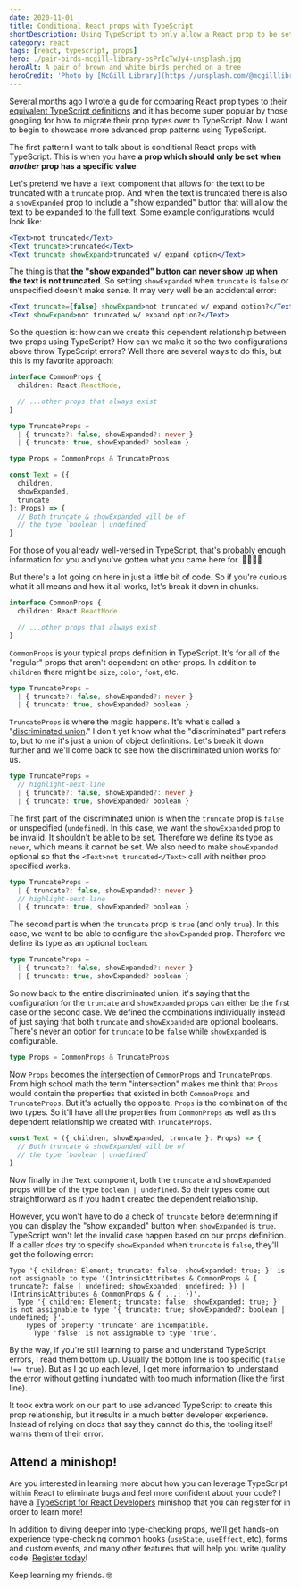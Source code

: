 ```yaml
---
date: 2020-11-01
title: Conditional React props with TypeScript
shortDescription: Using TypeScript to only allow a React prop to be set when another has a specific value
category: react
tags: [react, typescript, props]
hero: ./pair-birds-mcgill-library-osPrIcTwJy4-unsplash.jpg
heroAlt: A pair of brown and white birds perched on a tree
heroCredit: 'Photo by [McGill Library](https://unsplash.com/@mcgilllibrary)'
---
```


Several months ago I wrote a guide for comparing React prop types to their [equivalent TypeScript definitions](/blog/react-prop-types-with-typescript/) and it has become super popular by those googling for how to migrate their prop types over to TypeScript. Now I want to begin to showcase more advanced prop patterns using TypeScript.

The first pattern I want to talk about is conditional React props with TypeScript. This is when you have **a prop which should only be set when _another_ prop has a specific value**.

Let's pretend we have a `Text` component that allows for the text to be truncated with a `truncate` prop. And when the text is truncated there is also a `showExpanded` prop to include a "show expanded" button that will allow the text to be expanded to the full text. Some example configurations would look like:

```jsx
<Text>not truncated</Text>
<Text truncate>truncated</Text>
<Text truncate showExpand>truncated w/ expand option</Text>
```

The thing is that **the "show expanded" button can never show up when the text is not truncated**. So setting `showExpanded` when `truncate` is `false` or unspecified doesn't make sense. It may very well be an accidental error:

```jsx
<Text truncate={false} showExpand>not truncated w/ expand option?</Text>
<Text showExpand>not truncated w/ expand option?</Text>
```

So the question is: how can we create this dependent relationship between two props using TypeScript? How can we make it so the two configurations above throw TypeScript errors? Well there are several ways to do this, but this is my favorite approach:

```typescript
interface CommonProps {
  children: React.ReactNode,

  // ...other props that always exist
}

type TruncateProps =
  | { truncate?: false, showExpanded?: never }
  | { truncate: true, showExpanded? boolean }

type Props = CommonProps & TruncateProps

const Text = ({
  children,
  showExpanded,
  truncate
}: Props) => {
  // Both truncate & showExpanded will be of
  // the type `boolean | undefined`
}
```

For those of you already well-versed in TypeScript, that's probably enough information for you and you've gotten what you came here for. ✌🏾👋🏾

But there's a lot going on here in just a little bit of code. So if you're curious what it all means and how it all works, let's break it down in chunks.

```typescript
interface CommonProps {
  children: React.ReactNode

  // ...other props that always exist
}
```

`CommonProps` is your typical props definition in TypeScript. It's for all of the "regular" props that aren't dependent on other props. In addition to `children` there might be `size`, `color`, `font`, etc.

```typescript
type TruncateProps =
  | { truncate?: false, showExpanded?: never }
  | { truncate: true, showExpanded? boolean }
```

`TruncateProps` is where the magic happens. It's what's called a "[discriminated union](https://www.typescriptlang.org/docs/handbook/unions-and-intersections.html#discriminating-unions)." I don't yet know what the "discriminated" part refers to, but to me it's just a union of object definitions. Let's break it down further and we'll come back to see how the discriminated union works for us.

```typescript
type TruncateProps =
  // highlight-next-line
  | { truncate?: false, showExpanded?: never }
  | { truncate: true, showExpanded? boolean }
```

The first part of the discriminated union is when the `truncate` prop is `false` or unspecified (`undefined`). In this case, we want the `showExpanded` prop to be invalid. It shouldn't be able to be set. Therefore we define its type as `never`, which means it cannot be set. We also need to make `showExpanded` optional so that the `<Text>not truncated</Text>` call with neither prop specified works.

```typescript
type TruncateProps =
  | { truncate?: false, showExpanded?: never }
  // highlight-next-line
  | { truncate: true, showExpanded? boolean }
```

The second part is when the `truncate` prop is `true` (and only `true`). In this case, we want to be able to configure the `showExpanded` prop. Therefore we define its type as an optional `boolean`.

```typescript
type TruncateProps =
  | { truncate?: false, showExpanded?: never }
  | { truncate: true, showExpanded? boolean }
```

So now back to the entire discriminated union, it's saying that the configuration for the `truncate` and `showExpanded` props can either be the first case or the second case. We defined the combinations individually instead of just saying that both `truncate` and `showExpanded` are optional booleans. There's never an option for `truncate` to be `false` while `showExpanded` is configurable.

```typescript
type Props = CommonProps & TruncateProps
```

Now `Props` becomes the [intersection](https://www.typescriptlang.org/docs/handbook/unions-and-intersections.html#intersection-types) of `CommonProps` and `TruncateProps`. From high school math the term "intersection" makes me think that `Props` would contain the properties that existed in both `CommonProps` and `TruncateProps`. But it's actually the opposite. `Props` is the combination of the two types. So it'll have all the properties from `CommonProps` as well as this dependent relationship we created with `TruncateProps`.

```typescript
const Text = ({ children, showExpanded, truncate }: Props) => {
  // Both truncate & showExpanded will be of
  // the type `boolean | undefined`
}
```

Now finally in the `Text` component, both the `truncate` and `showExpanded` props will be of the type `boolean | undefined`. So their types come out straightforward as if you hadn't created the dependent relationship.

However, you won't have to do a check of `truncate` before determining if you can display the "show expanded" button when `showExpanded` is `true`. TypeScript won't let the invalid case happen based on our props definition. If a caller _does_ try to specify `showExpanded` when `truncate` is `false`, they'll get the following error:

```text
Type '{ children: Element; truncate: false; showExpanded: true; }' is not assignable to type '(IntrinsicAttributes & CommonProps & { truncate?: false | undefined; showExpanded: undefined; }) | (IntrinsicAttributes & CommonProps & { ...; })'.
  Type '{ children: Element; truncate: false; showExpanded: true; }' is not assignable to type '{ truncate: true; showExpanded?: boolean | undefined; }'.
    Types of property 'truncate' are incompatible.
      Type 'false' is not assignable to type 'true'.
```

By the way, if you're still learning to parse and understand TypeScript errors, I read them bottom up. Usually the bottom line is too specific (`false !== true`). But as I go up each level, I get more information to understand the error without getting inundated with too much information (like the first line).

It took extra work on our part to use advanced TypeScript to create this prop relationship, but it results in a much better developer experience. Instead of relying on docs that say they cannot do this, the tooling itself warns them of their error.

## Attend a minishop!

Are you interested in learning more about how you can leverage TypeScript within React to eliminate bugs and feel more confident about your code? I have a [TypeScript for React Developers](/minishops/typescript-for-react-developers/) minishop that you can register for in order to learn more!

In addition to diving deeper into type-checking props, we'll get hands-on experience type-checking common hooks (`useState`, `useEffect`, etc), forms and custom events, and many other features that will help you write quality code. [Register today](/minishops/typescript-for-react-developers/)!

Keep learning my friends. 🤓
